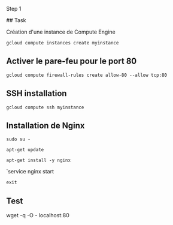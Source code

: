 Step 1

## Task

Création d'une instance de Compute Engine

`gcloud compute instances create myinstance`

## Activer le pare-feu pour le port 80

`gcloud compute firewall-rules create allow-80 --allow tcp:80`

## SSH installation

`gcloud compute ssh myinstance`

## Installation de Nginx

`sudo su -`

`apt-get update`

`apt-get install -y nginx`

`service nginx start

`exit`

## Test
wget -q -O - localhost:80